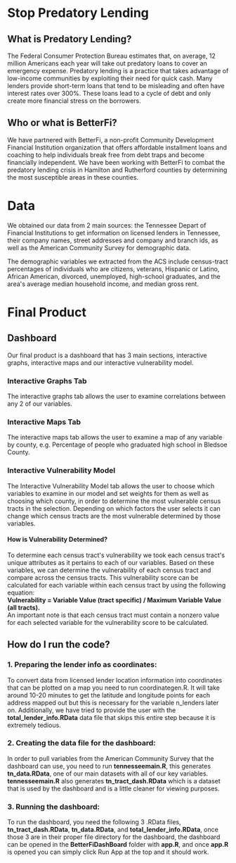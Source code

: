 # Stop Predatory Lending
## What is Predatory Lending?
The Federal Consumer Protection Bureau estimates that, on average, 12 million Americans each year will take out predatory loans to cover an emergency expense. Predatory lending is a practice that takes advantage of low-income communities by exploiting their need for quick cash. Many lenders provide short-term loans that tend to be misleading and often have interest rates over 300%. These loans lead to a cycle of debt and only create more financial stress on the borrowers. 

## Who or what is BetterFi?
We have partnered with BetterFi, a non-profit Community Development Financial Institution organization that offers affordable installment loans and coaching to help individuals break free from debt traps and become financially independent. We have been working with BetterFi to combat the predatory lending crisis in Hamilton and Rutherford counties by determining the most susceptible areas in these counties. 

# Data
We obtained our data from 2 main sources: the Tennessee Depart of Financial Institutions to get information on licensed lenders in Tennessee, their company names, street addresses and company and branch ids, as well as the American Community Survey for demographic data.

The demographic variables we extracted from the ACS include census-tract percentages of individuals who are citizens, veterans, Hispanic or Latino, African American, divorced, unemployed, high-school graduates, and the area's average median household income, and median gross rent.

# Final Product
## Dashboard 
Our final product is a dashboard that has 3 main sections, interactive graphs, interactive maps and our interactive vulnerability model. 

### Interactive Graphs Tab
The interactive graphs tab allows the user to examine correlations between any 2 of our variables.

### Interactive Maps Tab
The interactive maps tab allows the user to examine a map of any variable by county, e.g. Percentage of people who graduated high school in Bledsoe County.

### Interactive Vulnerability Model
The Interactive Vulnerability Model tab allows the user to choose which variables to examine in our model and set weights for them as well as choosing which county, in order to determine the most vulnerable census tracts in the selection. Depending on which factors the user selects it can change which census tracts are the most vulnerable determined by those variables.

#### How is Vulnerability Determined?
To determine each census tract's vulnerability we took each census tract's unique attributes as it pertains to each of our variables. Based on these variables, we can determine the vulnerability of each census tract and compare across the census tracts. This vulnerability score can be calculated for each variable within each census tract by using the following equation: <br> **Vulnerability = Variable Value (tract specific) / Maximum Variable Value (all tracts).** <br>
An important note is that each census tract must contain a nonzero value for each selected variable for the vulnerability score to be calculated. 

## How do I run the code?

### 1. Preparing the lender info as coordinates:
To convert data from licensed lender location information into coordinates that can be plotted on a map you need to run coordinategen.R. It will take around 10-20 minutes to get the latitude and longitude points for each address mapped out but this is necessary for the variable n_lenders later on. Additionally, we have tried to provide the user with the **total_lender_info.RData** data file that skips this entire step because it is extremely tedious.

### 2. Creating the data file for the dashboard:
In order to pull variables from the American Community Survey that the dashboard can use, you need to run **tennesseemain.R**, this generates **tn_data.RData**, one of our main datasets with all of our key variables. **tennesseemain.R** also generates **tn_tract_dash.RData** which is a dataset that is used by the dashboard and is a little cleaner for viewing purposes.

### 3. Running the dashboard:
To run the dashboard, you need the following 3 .RData files, **tn_tract_dash.RData**, **tn_data.RData**, and **total_lender_info.RData**, once those 3 are in their proper file directory for the dashboard, the dashboard can be opened in the **BetterFiDashBoard** folder with **app.R**, and once **app.R** is opened you can simply click Run App at the top and it should work.
